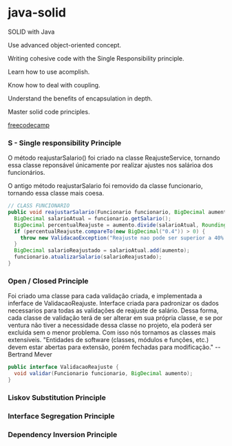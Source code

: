 # java-solid




SOLID with Java




Use advanced object-oriented concept.

Writing cohesive code with the Single Responsibility principle.

Learn how to use acomplish.

Know how to deal with coupling.

Understand the benefits of encapsulation in depth.

Master solid code principles.

[freecodecamp](https://www.freecodecamp.org/portuguese/news/os-principios-solid-da-programacao-orientada-a-objetos-explicados-em-bom-portugues/)


### S - Single responsibility Principle

O método reajustarSalario() foi criado na classe ReajusteService, tornando essa classe reponsável únicamente por realizar ajustes nos salárioa dos funcionários.

O antigo método reajustarSalario foi removido da classe funcionario, tornando essa classe mais coesa.

```java
// CLASS FUNCIONARIO
public void reajustarSalario(Funcionario funcionario, BigDecimal aumento) {
  BigDecimal salarioAtual = funcionario.getSalario();
  BigDecimal percentualReajuste = aumento.divide(salarioAtual, RoundingMode.HALF_UP);
  if (percentualReajuste.compareTo(new BigDecimal("0.4")) > 0) {
    throw new ValidacaoException("Reajuste nao pode ser superior a 40% do salario!");
  } 
  BigDecimal salarioReajustado = salarioAtual.add(aumento); 
  funcionario.atualizarSalario(salarioReajustado);
}
```

### Open / Closed Principle

Foi criado uma classe para cada validação criada, e implementada a inferface de ValidacaoReajuste. Interface criada para padronizar os dados necessarios para todas as validações de reajuste de salário.
Dessa forma, cada classe de validação terá de ser alterar em sua própria classe, e se por ventura não tiver a necessidade dessa classe no projeto, ela poderá ser excluida sem o menor problema.
Com isso nós tornamos as classes mais extensíveis.
"Entidades de software (classes, módulos e funções, etc.) devem estar abertas para extensão, porém fechadas para modificação." --Bertrand Mever

```Java
public interface ValidacaoReajuste {
  void validar(Funcionario funcionario, BigDecimal aumento);
}
```



### Liskov Substitution Principle

### Interface Segregation Principle

### Dependency Inversion Principle
